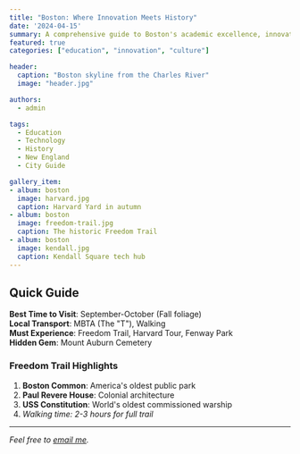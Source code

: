 ```yaml
---
title: "Boston: Where Innovation Meets History"
date: '2024-04-15'
summary: A comprehensive guide to Boston's academic excellence, innovation hubs, and historical landmarks.
featured: true
categories: ["education", "innovation", "culture"]

header:
  caption: "Boston skyline from the Charles River"
  image: "header.jpg"

authors:
  - admin

tags:
  - Education
  - Technology
  - History
  - New England
  - City Guide

gallery_item:
- album: boston
  image: harvard.jpg
  caption: Harvard Yard in autumn
- album: boston
  image: freedom-trail.jpg
  caption: The historic Freedom Trail
- album: boston
  image: kendall.jpg
  caption: Kendall Square tech hub
---
```


## Quick Guide

**Best Time to Visit**: September-October (Fall foliage)  
**Local Transport**: MBTA (The "T"), Walking  
**Must Experience**: Freedom Trail, Harvard Tour, Fenway Park  
**Hidden Gem**: Mount Auburn Cemetery  


### Freedom Trail Highlights
1. **Boston Common**: America's oldest public park
2. **Paul Revere House**: Colonial architecture
3. **USS Constitution**: World's oldest commissioned warship
4. _Walking time: 2-3 hours for full trail_

---

_Feel free to [email me](mailto:liuyifan@gatech.edu)._ 